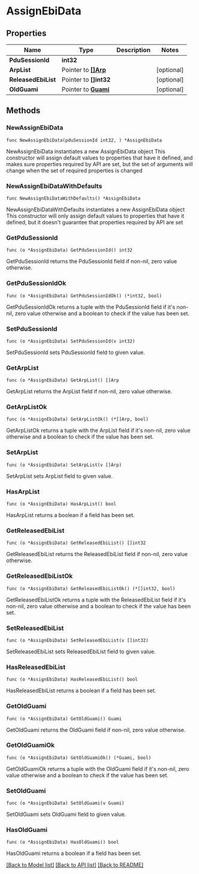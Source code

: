 # AssignEbiData

## Properties

Name | Type | Description | Notes
------------ | ------------- | ------------- | -------------
**PduSessionId** | **int32** |  | 
**ArpList** | Pointer to [**[]Arp**](Arp.md) |  | [optional] 
**ReleasedEbiList** | Pointer to **[]int32** |  | [optional] 
**OldGuami** | Pointer to [**Guami**](Guami.md) |  | [optional] 

## Methods

### NewAssignEbiData

`func NewAssignEbiData(pduSessionId int32, ) *AssignEbiData`

NewAssignEbiData instantiates a new AssignEbiData object
This constructor will assign default values to properties that have it defined,
and makes sure properties required by API are set, but the set of arguments
will change when the set of required properties is changed

### NewAssignEbiDataWithDefaults

`func NewAssignEbiDataWithDefaults() *AssignEbiData`

NewAssignEbiDataWithDefaults instantiates a new AssignEbiData object
This constructor will only assign default values to properties that have it defined,
but it doesn't guarantee that properties required by API are set

### GetPduSessionId

`func (o *AssignEbiData) GetPduSessionId() int32`

GetPduSessionId returns the PduSessionId field if non-nil, zero value otherwise.

### GetPduSessionIdOk

`func (o *AssignEbiData) GetPduSessionIdOk() (*int32, bool)`

GetPduSessionIdOk returns a tuple with the PduSessionId field if it's non-nil, zero value otherwise
and a boolean to check if the value has been set.

### SetPduSessionId

`func (o *AssignEbiData) SetPduSessionId(v int32)`

SetPduSessionId sets PduSessionId field to given value.


### GetArpList

`func (o *AssignEbiData) GetArpList() []Arp`

GetArpList returns the ArpList field if non-nil, zero value otherwise.

### GetArpListOk

`func (o *AssignEbiData) GetArpListOk() (*[]Arp, bool)`

GetArpListOk returns a tuple with the ArpList field if it's non-nil, zero value otherwise
and a boolean to check if the value has been set.

### SetArpList

`func (o *AssignEbiData) SetArpList(v []Arp)`

SetArpList sets ArpList field to given value.

### HasArpList

`func (o *AssignEbiData) HasArpList() bool`

HasArpList returns a boolean if a field has been set.

### GetReleasedEbiList

`func (o *AssignEbiData) GetReleasedEbiList() []int32`

GetReleasedEbiList returns the ReleasedEbiList field if non-nil, zero value otherwise.

### GetReleasedEbiListOk

`func (o *AssignEbiData) GetReleasedEbiListOk() (*[]int32, bool)`

GetReleasedEbiListOk returns a tuple with the ReleasedEbiList field if it's non-nil, zero value otherwise
and a boolean to check if the value has been set.

### SetReleasedEbiList

`func (o *AssignEbiData) SetReleasedEbiList(v []int32)`

SetReleasedEbiList sets ReleasedEbiList field to given value.

### HasReleasedEbiList

`func (o *AssignEbiData) HasReleasedEbiList() bool`

HasReleasedEbiList returns a boolean if a field has been set.

### GetOldGuami

`func (o *AssignEbiData) GetOldGuami() Guami`

GetOldGuami returns the OldGuami field if non-nil, zero value otherwise.

### GetOldGuamiOk

`func (o *AssignEbiData) GetOldGuamiOk() (*Guami, bool)`

GetOldGuamiOk returns a tuple with the OldGuami field if it's non-nil, zero value otherwise
and a boolean to check if the value has been set.

### SetOldGuami

`func (o *AssignEbiData) SetOldGuami(v Guami)`

SetOldGuami sets OldGuami field to given value.

### HasOldGuami

`func (o *AssignEbiData) HasOldGuami() bool`

HasOldGuami returns a boolean if a field has been set.


[[Back to Model list]](../README.md#documentation-for-models) [[Back to API list]](../README.md#documentation-for-api-endpoints) [[Back to README]](../README.md)


